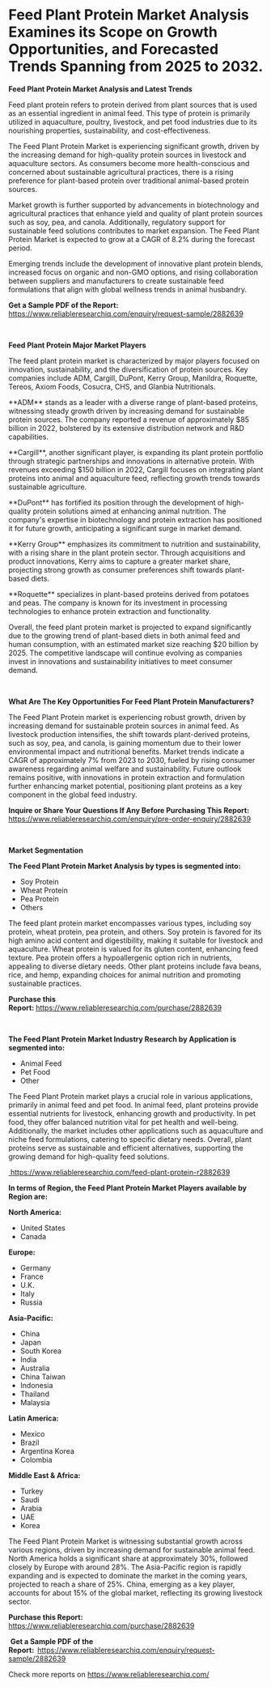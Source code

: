 <p><h1>Feed Plant Protein Market Analysis Examines its Scope on Growth Opportunities, and Forecasted Trends Spanning from 2025 to 2032.</h1></p><p><strong>Feed Plant Protein Market Analysis and Latest Trends</strong></p>
<p><p>Feed plant protein refers to protein derived from plant sources that is used as an essential ingredient in animal feed. This type of protein is primarily utilized in aquaculture, poultry, livestock, and pet food industries due to its nourishing properties, sustainability, and cost-effectiveness. </p><p>The Feed Plant Protein Market is experiencing significant growth, driven by the increasing demand for high-quality protein sources in livestock and aquaculture sectors. As consumers become more health-conscious and concerned about sustainable agricultural practices, there is a rising preference for plant-based protein over traditional animal-based protein sources. </p><p>Market growth is further supported by advancements in biotechnology and agricultural practices that enhance yield and quality of plant protein sources such as soy, pea, and canola. Additionally, regulatory support for sustainable feed solutions contributes to market expansion. The Feed Plant Protein Market is expected to grow at a CAGR of 8.2% during the forecast period. </p><p>Emerging trends include the development of innovative plant protein blends, increased focus on organic and non-GMO options, and rising collaboration between suppliers and manufacturers to create sustainable feed formulations that align with global wellness trends in animal husbandry.</p></p>
<p><strong>Get a Sample PDF of the Report:&nbsp;</strong> <a href="https://www.reliableresearchiq.com/enquiry/request-sample/2882639?utm_campaign=3385&utm_medium=2&utm_source=Github&utm_content=ia&utm_term=13032025&utm_id=feed-plant-protein">https://www.reliableresearchiq.com/enquiry/request-sample/2882639</a></p>
<p>&nbsp;</p>
<p><strong>Feed Plant Protein Major Market Players</strong></p>
<p><p>The feed plant protein market is characterized by major players focused on innovation, sustainability, and the diversification of protein sources. Key companies include ADM, Cargill, DuPont, Kerry Group, Manildra, Roquette, Tereos, Axiom Foods, Cosucra, CHS, and Glanbia Nutritionals.</p><p>**ADM** stands as a leader with a diverse range of plant-based proteins, witnessing steady growth driven by increasing demand for sustainable protein sources. The company reported a revenue of approximately $85 billion in 2022, bolstered by its extensive distribution network and R&D capabilities.</p><p>**Cargill**, another significant player, is expanding its plant protein portfolio through strategic partnerships and innovations in alternative protein. With revenues exceeding $150 billion in 2022, Cargill focuses on integrating plant proteins into animal and aquaculture feed, reflecting growth trends towards sustainable agriculture.</p><p>**DuPont** has fortified its position through the development of high-quality protein solutions aimed at enhancing animal nutrition. The company's expertise in biotechnology and protein extraction has positioned it for future growth, anticipating a significant surge in market demand.</p><p>**Kerry Group** emphasizes its commitment to nutrition and sustainability, with a rising share in the plant protein sector. Through acquisitions and product innovations, Kerry aims to capture a greater market share, projecting strong growth as consumer preferences shift towards plant-based diets.</p><p>**Roquette** specializes in plant-based proteins derived from potatoes and peas. The company is known for its investment in processing technologies to enhance protein extraction and functionality.</p><p>Overall, the feed plant protein market is projected to expand significantly due to the growing trend of plant-based diets in both animal feed and human consumption, with an estimated market size reaching $20 billion by 2025. The competitive landscape will continue evolving as companies invest in innovations and sustainability initiatives to meet consumer demand.</p></p>
<p>&nbsp;</p>
<p><strong>What Are The Key Opportunities For Feed Plant Protein Manufacturers?</strong></p>
<p><p>The Feed Plant Protein market is experiencing robust growth, driven by increasing demand for sustainable protein sources in animal feed. As livestock production intensifies, the shift towards plant-derived proteins, such as soy, pea, and canola, is gaining momentum due to their lower environmental impact and nutritional benefits. Market trends indicate a CAGR of approximately 7% from 2023 to 2030, fueled by rising consumer awareness regarding animal welfare and sustainability. Future outlook remains positive, with innovations in protein extraction and formulation further enhancing market potential, positioning plant proteins as a key component in the global feed industry.</p></p>
<p><strong>Inquire or Share Your Questions If Any Before Purchasing This Report:</strong> <a href="https://www.reliableresearchiq.com/enquiry/pre-order-enquiry/2882639?utm_campaign=3385&utm_medium=2&utm_source=Github&utm_content=ia&utm_term=13032025&utm_id=feed-plant-protein">https://www.reliableresearchiq.com/enquiry/pre-order-enquiry/2882639</a></p>
<p>&nbsp;</p>
<p><strong>Market Segmentation</strong></p>
<p><strong>The Feed Plant Protein Market Analysis by types is segmented into:</strong></p>
<p><ul><li>Soy Protein</li><li>Wheat Protein</li><li>Pea Protein</li><li>Others</li></ul></p>
<p><p>The feed plant protein market encompasses various types, including soy protein, wheat protein, pea protein, and others. Soy protein is favored for its high amino acid content and digestibility, making it suitable for livestock and aquaculture. Wheat protein is valued for its gluten content, enhancing feed texture. Pea protein offers a hypoallergenic option rich in nutrients, appealing to diverse dietary needs. Other plant proteins include fava beans, rice, and hemp, expanding choices for animal nutrition and promoting sustainable practices.</p></p>
<p><strong>Purchase this Report:&nbsp;</strong><a href="https://www.reliableresearchiq.com/purchase/2882639?utm_campaign=3385&utm_medium=2&utm_source=Github&utm_content=ia&utm_term=13032025&utm_id=feed-plant-protein">https://www.reliableresearchiq.com/purchase/2882639</a></p>
<p>&nbsp;</p>
<p><strong>The Feed Plant Protein Market Industry Research by Application is segmented into:</strong></p>
<p><ul><li>Animal Feed</li><li>Pet Food</li><li>Other</li></ul></p>
<p><p>The Feed Plant Protein market plays a crucial role in various applications, primarily in animal feed and pet food. In animal feed, plant proteins provide essential nutrients for livestock, enhancing growth and productivity. In pet food, they offer balanced nutrition vital for pet health and well-being. Additionally, the market includes other applications such as aquaculture and niche feed formulations, catering to specific dietary needs. Overall, plant proteins serve as sustainable and efficient alternatives, supporting the growing demand for high-quality feed solutions.</p></p>
<p><a href="https://www.reliableresearchiq.com/feed-plant-protein-r2882639?utm_campaign=3385&utm_medium=2&utm_source=Github&utm_content=ia&utm_term=13032025&utm_id=feed-plant-protein">&nbsp;https://www.reliableresearchiq.com/feed-plant-protein-r2882639</a></p>
<p><strong>In terms of Region, the Feed Plant Protein Market Players available by Region are:</strong></p>
<p>
    <p> <strong> North America: </strong>
        <ul>
            <li>United States</li>
            <li>Canada</li>
        </ul>
        </p> 
    <p> <strong> Europe: </strong>
        <ul>
            <li>Germany</li>
            <li>France</li>
            <li>U.K.</li>
            <li>Italy</li>
            <li>Russia</li>
        </ul>
        </p> 
    <p> <strong> Asia-Pacific: </strong>
        <ul>
            <li>China</li>
            <li>Japan</li>
            <li>South Korea</li>
            <li>India</li>
            <li>Australia</li>
            <li>China Taiwan</li>
            <li>Indonesia</li>
            <li>Thailand</li>
            <li>Malaysia</li>
        </ul>
        </p> 
    <p> <strong> Latin America: </strong>
        <ul>
            <li>Mexico</li>
            <li>Brazil</li>
            <li>Argentina Korea</li>
            <li>Colombia</li>
        </ul>
        </p> 
    <p> <strong> Middle East & Africa: </strong>
        <ul>
            <li>Turkey</li>
            <li>Saudi</li>
            <li>Arabia</li>
            <li>UAE</li>
            <li>Korea</li>
        </ul>
    </p>
    </p>
<p><p>The Feed Plant Protein Market is witnessing substantial growth across various regions, driven by increasing demand for sustainable animal feed. North America holds a significant share at approximately 30%, followed closely by Europe with around 28%. The Asia-Pacific region is rapidly expanding and is expected to dominate the market in the coming years, projected to reach a share of 25%. China, emerging as a key player, accounts for about 15% of the global market, reflecting its growing livestock sector.</p></p>
<p><strong>Purchase this Report: </strong><a href="https://www.reliableresearchiq.com/purchase/2882639?utm_campaign=3385&utm_medium=2&utm_source=Github&utm_content=ia&utm_term=13032025&utm_id=feed-plant-protein">https://www.reliableresearchiq.com/purchase/2882639</a></p>
<p>&nbsp;<strong>Get a Sample PDF of the Report:&nbsp;&nbsp;</strong><a href="https://www.reliableresearchiq.com/enquiry/request-sample/2882639?utm_campaign=3385&utm_medium=2&utm_source=Github&utm_content=ia&utm_term=13032025&utm_id=feed-plant-protein">https://www.reliableresearchiq.com/enquiry/request-sample/2882639</a></p>
<p><strong></strong></p>
<p>Check more reports on <a href="https://www.reliableresearchiq.com/?utm_campaign=3385&utm_medium=2&utm_source=Github&utm_content=ia&utm_term=13032025&utm_id=feed-plant-protein">https://www.reliableresearchiq.com/</a></p>